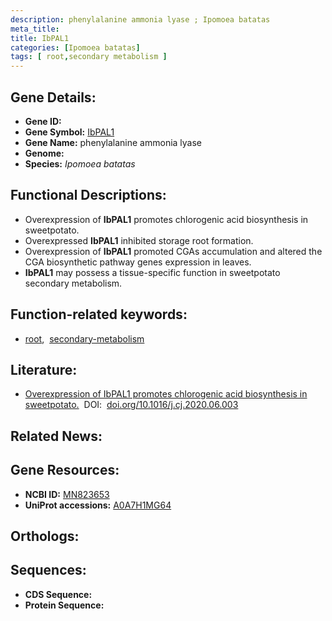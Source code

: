 ```yaml
---
description: phenylalanine ammonia lyase ; Ipomoea batatas
meta_title:
title: IbPAL1
categories: [Ipomoea batatas]
tags: [ root,secondary metabolism ]
---
```


## Gene Details:
- **Gene ID:** []()
- **Gene Symbol:** <u>IbPAL1</u>
- **Gene Name:** phenylalanine ammonia lyase
- **Genome:** 
- **Species:** *Ipomoea batatas*

## Functional Descriptions:
   - Overexpression of **IbPAL1** promotes chlorogenic acid biosynthesis in sweetpotato.
   - Overexpressed **IbPAL1** inhibited storage root formation.
   - Overexpression of **IbPAL1** promoted CGAs accumulation and altered the CGA biosynthetic pathway genes expression in leaves.
   - **IbPAL1** may possess a tissue-specific function in sweetpotato secondary metabolism.

## Function-related keywords:
   - [root](/tags/root/),&nbsp;&nbsp;[secondary-metabolism](/tags/secondary-metabolism/)

## Literature:
   - [Overexpression of IbPAL1 promotes chlorogenic acid biosynthesis in sweetpotato.](https://www.doi.org/doi.org/10.1016/j.cj.2020.06.003)&nbsp;&nbsp;DOI:&nbsp;&nbsp;[doi.org/10.1016/j.cj.2020.06.003](https://www.doi.org/doi.org/10.1016/j.cj.2020.06.003)

## Related News:

## Gene Resources:
- **NCBI ID:**  [MN823653](https://www.ncbi.nlm.nih.gov/search/all/?term=MN823653)
- **UniProt accessions:**  [A0A7H1MG64](https://www.uniprot.org/uniprotkb/A0A7H1MG64/entry)

## Orthologs:

## Sequences:
- **CDS Sequence:**
- **Protein Sequence:**
